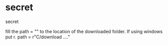 # secret
secret 

fill the path = "" to the location of the downloaded folder.
If using windows put r.
path = r"C/download ...."

